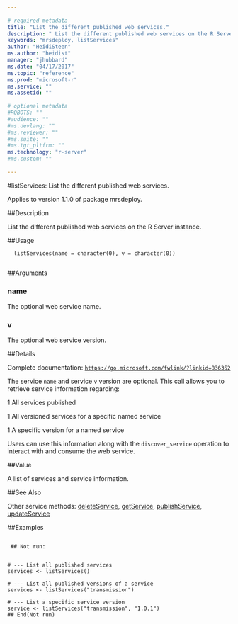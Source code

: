 ```yaml
--- 
 
# required metadata 
title: "List the different published web services." 
description: " List the different published web services on the R Server instance. " 
keywords: "mrsdeploy, listServices" 
author: "HeidiSteen"
ms.author: "heidist" 
manager: "jhubbard" 
ms.date: "04/17/2017" 
ms.topic: "reference" 
ms.prod: "microsoft-r" 
ms.service: "" 
ms.assetid: "" 
 
# optional metadata 
#ROBOTS: "" 
#audience: "" 
#ms.devlang: "" 
#ms.reviewer: "" 
#ms.suite: "" 
#ms.tgt_pltfrm: "" 
ms.technology: "r-server" 
#ms.custom: "" 
 
--- 
```

 
 
 
 
 #listServices: List the different published web services.

 Applies to version 1.1.0 of package mrsdeploy.
 
 ##Description
 
List the different published web services on the R Server instance.
 
 
 ##Usage

```   
  listServices(name = character(0), v = character(0))
 
```
 
 ##Arguments

   
  
 ### name
 The optional web service name. 
  
  
  
 ### v
 The optional web service version. 
  
 
 
 ##Details
 
Complete documentation: [`https://go.microsoft.com/fwlink/?linkid=836352`](https://go.microsoft.com/fwlink/?linkid=836352)


The service `name` and service `v` version are optional. This
call allows you to retrieve service information regarding:



1 
 All services published

1 
 All versioned services for a specific named service

1 
 A specific version for a named service



Users can use this information along with the `discover_service`
operation to interact with and consume the web service.
 
 
 ##Value
 
A list of services and service information.
 
 ##See Also
 
Other service methods: [deleteService](deleteservice.md),
[getService](getservice.md),
[publishService](publishservice.md),
[updateService](updateservice.md)
   
 ##Examples

 ```
   
  ## Not run:
 

# --- List all published services
services <- listServices()

# --- List all published versions of a service
services <- listServices("transmission")

# --- List a specific service version
service <- listServices("transmission", "1.0.1")
 ## End(Not run) 
  
 
```
 
 
